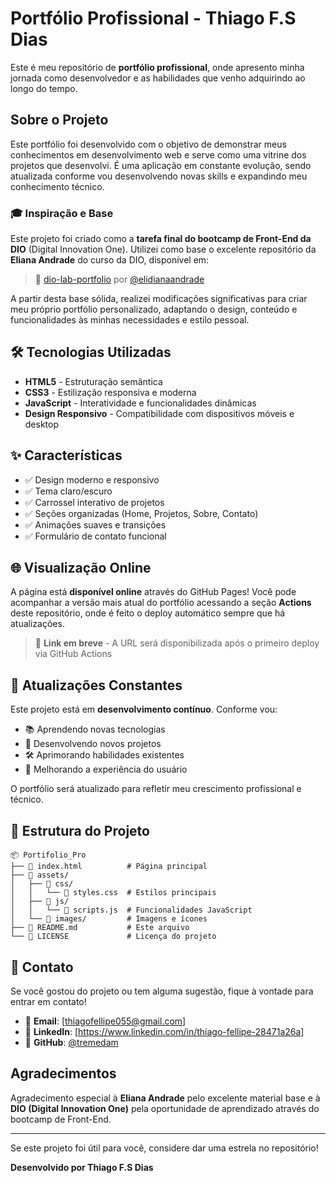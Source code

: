 # Portfólio Profissional - Thiago F.S Dias

Este é meu repositório de **portfólio profissional**, onde apresento minha jornada como desenvolvedor e as habilidades que venho adquirindo ao longo do tempo.

## Sobre o Projeto

Este portfólio foi desenvolvido com o objetivo de demonstrar meus conhecimentos em desenvolvimento web e serve como uma vitrine dos projetos que desenvolvi. É uma aplicação em constante evolução, sendo atualizada conforme vou desenvolvendo novas skills e expandindo meu conhecimento técnico.

### 🎓 Inspiração e Base

Este projeto foi criado como a **tarefa final do bootcamp de Front-End da DIO** (Digital Innovation One). Utilizei como base o excelente repositório da **Eliana Andrade** do curso da DIO, disponível em:

> 🔗 [dio-lab-portfolio](https://github.com/elidianaandrade/dio-lab-portfolio) por [@elidianaandrade](https://github.com/elidianaandrade)

A partir desta base sólida, realizei modificações significativas para criar meu próprio portfólio personalizado, adaptando o design, conteúdo e funcionalidades às minhas necessidades e estilo pessoal.

## 🛠️ Tecnologias Utilizadas

- **HTML5** - Estruturação semântica
- **CSS3** - Estilização responsiva e moderna
- **JavaScript** - Interatividade e funcionalidades dinâmicas
- **Design Responsivo** - Compatibilidade com dispositivos móveis e desktop

## ✨ Características

- ✅ Design moderno e responsivo
- ✅ Tema claro/escuro
- ✅ Carrossel interativo de projetos
- ✅ Seções organizadas (Home, Projetos, Sobre, Contato)
- ✅ Animações suaves e transições
- ✅ Formulário de contato funcional

## 🌐 Visualização Online

A página está **disponível online** através do GitHub Pages! Você pode acompanhar a versão mais atual do portfólio acessando a seção **Actions** deste repositório, onde é feito o deploy automático sempre que há atualizações.

> 🔗 **Link em breve** - A URL será disponibilizada após o primeiro deploy via GitHub Actions

## 🔄 Atualizações Constantes

Este projeto está em **desenvolvimento contínuo**. Conforme vou:
- 📚 Aprendendo novas tecnologias
- 🎯 Desenvolvendo novos projetos
- 🛠️ Aprimorando habilidades existentes
- 🎨 Melhorando a experiência do usuário

O portfólio será atualizado para refletir meu crescimento profissional e técnico.

## 📁 Estrutura do Projeto

```
📦 Portifolio_Pro
├── 📄 index.html          # Página principal
├── 📁 assets/
│   ├── 📁 css/
│   │   └── 📄 styles.css  # Estilos principais
│   ├── 📁 js/
│   │   └── 📄 scripts.js  # Funcionalidades JavaScript
│   └── 📁 images/         # Imagens e ícones
├── 📄 README.md           # Este arquivo
└── 📄 LICENSE             # Licença do projeto
```

## 🤝 Contato

Se você gostou do projeto ou tem alguma sugestão, fique à vontade para entrar em contato!

- 📧 **Email**: [thiagofellipe055@gmail.com]
- 💼 **LinkedIn**: [https://www.linkedin.com/in/thiago-fellipe-28471a26a]
- 🐙 **GitHub**: [@tremedam](https://github.com/tremedam)

## Agradecimentos

Agradecimento especial à **Eliana Andrade** pelo excelente material base e à **DIO (Digital Innovation One)** pela oportunidade de aprendizado através do bootcamp de Front-End.

---

 Se este projeto foi útil para você, considere dar uma estrela no repositório!

**Desenvolvido por Thiago F.S Dias**
